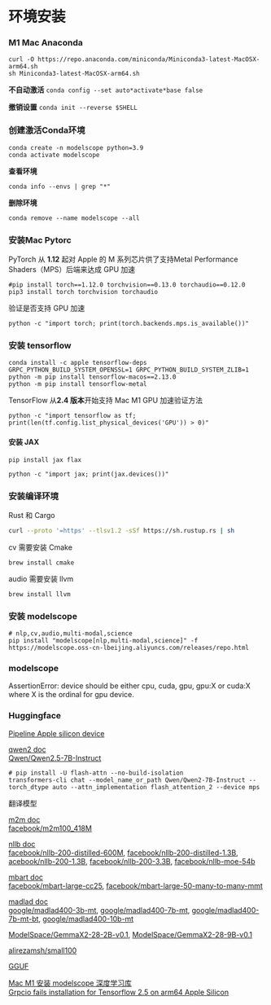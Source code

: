 # 环境安装

###  M1 Mac Anaconda

```shell
curl -O https://repo.anaconda.com/miniconda/Miniconda3-latest-MacOSX-arm64.sh
sh Miniconda3-latest-MacOSX-arm64.sh
```

**不自动激活** `conda config --set auto*activate*base false`

**撤销设置** `conda init --reverse $SHELL`

### 创建激活Conda环境

```shell
conda create -n modelscope python=3.9
conda activate modelscope
```

**查看环境**

```shell
conda info --envs | grep "*"
```

**删除环境**

```shell
conda remove --name modelscope --all
```

### 安装Mac Pytorc

PyTorch 从 **1.12** 起对 Apple 的 M 系列芯片供了支持Metal Performance Shaders（MPS）后端来达成 GPU 加速

```shell
#pip install torch==1.12.0 torchvision==0.13.0 torchaudio==0.12.0
pip3 install torch torchvision torchaudio
```

验证是否支持 GPU 加速

```shell
python -c "import torch; print(torch.backends.mps.is_available())"
```

### 安装 tensorflow

```shell
conda install -c apple tensorflow-deps
GRPC_PYTHON_BUILD_SYSTEM_OPENSSL=1 GRPC_PYTHON_BUILD_SYSTEM_ZLIB=1  python -m pip install tensorflow-macos==2.13.0
python -m pip install tensorflow-metal
```

TensorFlow 从**2.4 版本**开始支持 Mac M1 GPU 加速验证方法

```shell
python -c "import tensorflow as tf; print(len(tf.config.list_physical_devices('GPU')) > 0)"
```

#### 安装 JAX

```shell
pip install jax flax
```

```shell
python -c "import jax; print(jax.devices())"
```

### 安装编译环境

Rust 和 Cargo

```bash
curl --proto '=https' --tlsv1.2 -sSf https://sh.rustup.rs | sh
```

cv 需要安装 Cmake 

```shell
brew install cmake
```

audio 需要安装 llvm 

```shell
brew install llvm
```

### 安装 modelscope

```shell
# nlp,cv,audio,multi-modal,science
pip install "modelscope[nlp,multi-modal,science]" -f https://modelscope.oss-cn-lbeijing.aliyuncs.com/releases/repo.html
```

### modelscope

AssertionError: device should be either cpu, cuda, gpu, gpu:X or cuda:X where X is the ordinal for gpu device.

### Huggingface

[Pipeline Apple silicon device](https://huggingface.co/docs/transformers/main/en/pipeline_tutorial?device=Apple+silicon#device) 

[qwen2 doc](https://huggingface.co/docs/transformers/main/en/model_doc/qwen2)  
[Qwen/Qwen2.5-7B-Instruct](https://huggingface.co/Qwen/Qwen2.5-7B-Instruct)  

```shell
# pip install -U flash-attn --no-build-isolation
transformers-cli chat --model_name_or_path Qwen/Qwen2-7B-Instruct --torch_dtype auto --attn_implementation flash_attention_2 --device mps
```

翻译模型

[m2m doc](https://huggingface.co/docs/transformers/model_doc/m2m_100)  
[facebook/m2m100_418M](https://huggingface.co/facebook/m2m100_418M)  

[nllb doc](https://huggingface.co/docs/transformers/main/en/model_doc/nllb#generating-with-nllb)  
[facebook/nllb-200-distilled-600M](https://huggingface.co/facebook/nllb-200-distilled-600M), 
[facebook/nllb-200-distilled-1.3B](https://huggingface.co/facebook/nllb-200-distilled-1.3B), 
[acebook/nllb-200-1.3B](https://huggingface.co/facebook/nllb-200-1.3B), 
[facebook/nllb-200-3.3B](https://huggingface.co/facebook/nllb-200-3.3B), 
[facebook/nllb-moe-54b](https://huggingface.co/facebook/nllb-moe-54b)  

[mbart doc](https://huggingface.co/transformers/master/model_doc/mbart.html)  
[facebook/mbart-large-cc25](https://huggingface.co/facebook/mbart-large-cc25), [facebook/mbart-large-50-many-to-many-mmt](https://huggingface.co/facebook/mbart-large-50-many-to-many-mmt)  

[madlad doc](https://huggingface.co/docs/transformers/model_doc/madlad-400)  
[google/madlad400-3b-mt](https://huggingface.co/google/madlad400-3b-mt), [google/madlad400-7b-mt](https://huggingface.co/google/madlad400-7b-mt), [google/madlad400-7b-mt-bt](https://huggingface.co/google/madlad400-7b-mt-bt), [google/madlad400-10b-mt](https://huggingface.co/google/madlad400-10b-mt)  

[ModelSpace/GemmaX2-28-2B-v0.1](https://huggingface.co/ModelSpace/GemmaX2-28-2B-v0.1), [ModelSpace/GemmaX2-28-9B-v0.1](https://huggingface.co/ModelSpace/GemmaX2-28-9B-v0.1)  

[alirezamsh/small100](https://huggingface.co/alirezamsh/small100)  



[GGUF](https://huggingface.co/docs/transformers/v4.51.0/en/gguf)



[Mac M1 安装 modelscope 深度学习库](https://spaceack.github.io/20221213-macm1%E5%AE%89%E8%A3%85modelscope%E6%B7%B1%E5%BA%A6%E5%AD%A6%E4%B9%A0%E5%BA%93/)  
[Grpcio fails installation for Tensorflow 2.5 on arm64 Apple Silicon](https://stackoverflow.com/questions/69151553/grpcio-fails-installation-for-tensorflow-2-5-on-arm64-apple-silicon)  